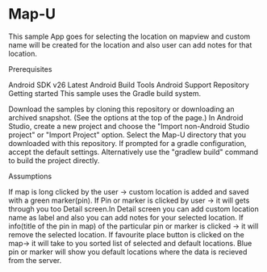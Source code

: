 # Map-U
This sample App goes for selecting the location on mapview and custom name will be created for the location and also user can add notes for that location.

Prerequisites

Android SDK v26
Latest Android Build Tools
Android Support Repository
Getting started
This sample uses the Gradle build system.

Download the samples by cloning this repository or downloading an archived snapshot. (See the options at the top of the page.)
In Android Studio, create a new project and choose the "Import non-Android Studio project" or "Import Project" option.
Select the Map-U directory that you downloaded with this repository.
If prompted for a gradle configuration, accept the default settings. Alternatively use the "gradlew build" command to build the project directly.

Assumptions

If map is long clicked by the user -> custom location is added and saved with a green marker(pin).
If Pin or marker is clicked by user -> it will gets through you too Detail screen.In Detail screen you can add custom location name as label and also you can add notes for your selected location.
If info(title of the pin in map) of the particular pin or marker is clicked -> it will remove the selected location.
If favourite place button is clicked on the map-> it will take to you sorted list of selected and default locations.
Blue pin or marker will show you default locations where the data is recieved from the server.


